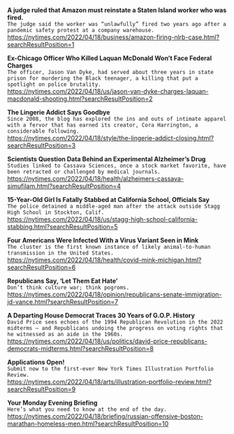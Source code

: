 **A judge ruled that Amazon must reinstate a Staten Island worker who was fired.**\
`The judge said the worker was “unlawfully” fired two years ago after a pandemic safety protest at a company warehouse.`\
https://nytimes.com/2022/04/18/business/amazon-firing-nlrb-case.html?searchResultPosition=1

**Ex-Chicago Officer Who Killed Laquan McDonald Won’t Face Federal Charges**\
`The officer, Jason Van Dyke, had served about three years in state prison for murdering the Black teenager, a killing that put a spotlight on police brutality.`\
https://nytimes.com/2022/04/18/us/jason-van-dyke-charges-laquan-macdonald-shooting.html?searchResultPosition=2

**The Lingerie Addict Says Goodbye**\
`Since 2008, the blog has explored the ins and outs of intimate apparel with a fervor that has earned its creator, Cora Harrington, a considerable following.`\
https://nytimes.com/2022/04/18/style/the-lingerie-addict-closing.html?searchResultPosition=3

**Scientists Question Data Behind an Experimental Alzheimer’s Drug**\
`Studies linked to Cassava Sciences, once a stock market favorite, have been retracted or challenged by medical journals.`\
https://nytimes.com/2022/04/18/health/alzheimers-cassava-simufilam.html?searchResultPosition=4

**15-Year-Old Girl Is Fatally Stabbed at California School, Officials Say**\
`The police detained a middle-aged man after the attack outside Stagg High School in Stockton, Calif.`\
https://nytimes.com/2022/04/18/us/stagg-high-school-california-stabbing.html?searchResultPosition=5

**Four Americans Were Infected With a Virus Variant Seen in Mink**\
`The cluster is the first known instance of likely animal-to-human transmission in the United States.`\
https://nytimes.com/2022/04/18/health/covid-mink-michigan.html?searchResultPosition=6

**Republicans Say, ‘Let Them Eat Hate’**\
`Don’t think culture war; think pogroms.`\
https://nytimes.com/2022/04/18/opinion/republicans-senate-immigration-jd-vance.html?searchResultPosition=7

**A Departing House Democrat Traces 30 Years of G.O.P. History**\
`David Price sees echoes of the 1994 Republican Revolution in the 2022 midterms — and Republicans undoing the progress on voting rights that he witnessed as an aide in the 1960s.`\
https://nytimes.com/2022/04/18/us/politics/david-price-republicans-democrats-midterms.html?searchResultPosition=8

**Applications Open!**\
`Submit now to the first-ever New York Times Illustration Portfolio Review.`\
https://nytimes.com/2022/04/18/arts/illustration-portfolio-review.html?searchResultPosition=9

**Your Monday Evening Briefing**\
`Here’s what you need to know at the end of the day.`\
https://nytimes.com/2022/04/18/briefing/russian-offensive-boston-marathan-homeless-men.html?searchResultPosition=10

